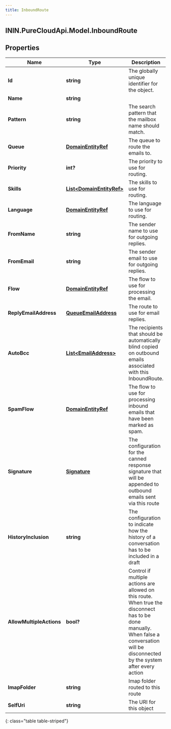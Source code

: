 ```yaml
---
title: InboundRoute
---
```

## ININ.PureCloudApi.Model.InboundRoute

## Properties

|Name | Type | Description | Notes|
|------------ | ------------- | ------------- | -------------|
| **Id** | **string** | The globally unique identifier for the object. | [optional] |
| **Name** | **string** |  | [optional] |
| **Pattern** | **string** | The search pattern that the mailbox name should match. | |
| **Queue** | [**DomainEntityRef**](DomainEntityRef.html) | The queue to route the emails to. | [optional] |
| **Priority** | **int?** | The priority to use for routing. | [optional] |
| **Skills** | [**List&lt;DomainEntityRef&gt;**](DomainEntityRef.html) | The skills to use for routing. | [optional] |
| **Language** | [**DomainEntityRef**](DomainEntityRef.html) | The language to use for routing. | [optional] |
| **FromName** | **string** | The sender name to use for outgoing replies. | |
| **FromEmail** | **string** | The sender email to use for outgoing replies. | [optional] |
| **Flow** | [**DomainEntityRef**](DomainEntityRef.html) | The flow to use for processing the email. | [optional] |
| **ReplyEmailAddress** | [**QueueEmailAddress**](QueueEmailAddress.html) | The route to use for email replies. | [optional] |
| **AutoBcc** | [**List&lt;EmailAddress&gt;**](EmailAddress.html) | The recipients that should be automatically blind copied on outbound emails associated with this InboundRoute. | [optional] |
| **SpamFlow** | [**DomainEntityRef**](DomainEntityRef.html) | The flow to use for processing inbound emails that have been marked as spam. | [optional] |
| **Signature** | [**Signature**](Signature.html) | The configuration for the canned response signature that will be appended to outbound emails sent via this route | [optional] |
| **HistoryInclusion** | **string** | The configuration to indicate how the history of a conversation has to be included in a draft | [optional] |
| **AllowMultipleActions** | **bool?** | Control if multiple actions are allowed on this route. When true the disconnect has to be done manually. When false a conversation will be disconnected by the system after every action | [optional] |
| **ImapFolder** | **string** | Imap folder routed to this route | [optional] |
| **SelfUri** | **string** | The URI for this object | [optional] |
{: class="table table-striped"}


